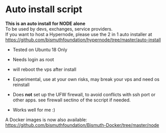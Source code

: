 # Auto install script

**This is an auto install for NODE alone**  
To be used by devs, exchanges, service providers.  
If you want to host a Hypernode, please use the 2 in 1 auto installer at https://github.com/bismuthfoundation/hypernode/tree/master/auto-install

- Tested on Ubuntu 18 Only
- Needs login as root
- will reboot the vps after install

- Experimental, use at your own risks, may break your vps and need os reinstall
- Does **not** set up the UFW firewall, to avoid conflicts with ssh port or other apps. see firewall sectino of the sccript if needed.

- Works well for me :)

A Docker images is now also available:  
https://github.com/bismuthfoundation/Bismuth-Docker/tree/master/node
